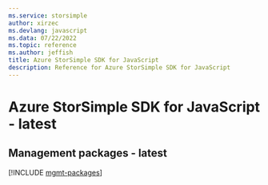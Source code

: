 ```yaml
---
ms.service: storsimple
author: xirzec
ms.devlang: javascript
ms.data: 07/22/2022
ms.topic: reference
ms.author: jeffish
title: Azure StorSimple SDK for JavaScript
description: Reference for Azure StorSimple SDK for JavaScript
---
```

# Azure StorSimple SDK for JavaScript - latest

## Management packages - latest
[!INCLUDE [mgmt-packages](storsimple-mgmt-index.md)]